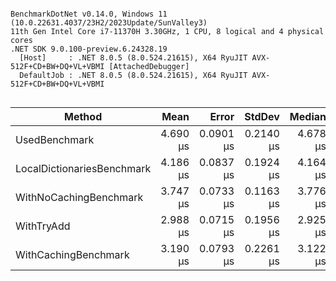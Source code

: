 ```

BenchmarkDotNet v0.14.0, Windows 11 (10.0.22631.4037/23H2/2023Update/SunValley3)
11th Gen Intel Core i7-11370H 3.30GHz, 1 CPU, 8 logical and 4 physical cores
.NET SDK 9.0.100-preview.6.24328.19
  [Host]     : .NET 8.0.5 (8.0.524.21615), X64 RyuJIT AVX-512F+CD+BW+DQ+VL+VBMI [AttachedDebugger]
  DefaultJob : .NET 8.0.5 (8.0.524.21615), X64 RyuJIT AVX-512F+CD+BW+DQ+VL+VBMI


```
| Method                     | Mean     | Error     | StdDev    | Median   |
|--------------------------- |---------:|----------:|----------:|---------:|
| UsedBenchmark              | 4.690 μs | 0.0901 μs | 0.2140 μs | 4.678 μs |
| LocalDictionariesBenchmark | 4.186 μs | 0.0837 μs | 0.1924 μs | 4.164 μs |
| WithNoCachingBenchmark     | 3.747 μs | 0.0733 μs | 0.1163 μs | 3.776 μs |
| WithTryAdd                 | 2.988 μs | 0.0715 μs | 0.1956 μs | 2.925 μs |
| WithCachingBenchmark       | 3.190 μs | 0.0793 μs | 0.2261 μs | 3.122 μs |
